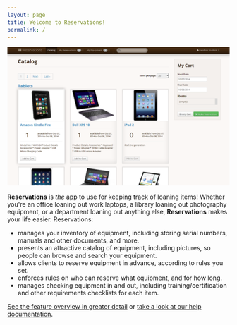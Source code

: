 ```yaml
---
layout: page
title: Welcome to Reservations!
permalink: /
---
```

![screenshot](images/screenshot.png "Screenshot")

**Reservations** is *the* app to use for keeping track of loaning items! Whether you're an office loaning out work laptops, a library loaning out photography equipment, or a department loaning out anything else, **Reservations** makes your life easier. Reservations:

* manages your inventory of equipment, including storing serial numbers, manuals and other documents, and more.
* presents an attractive catalog of equipment, including pictures, so people can browse and search your equipment.
* allows clients to reserve equipment in advance, according to rules you set.
* enforces rules on who can reserve what equipment, and for how long.
* manages checking equipment in and out, including training/certification and other requirements checklists for each item.

[See the feature overview in greater detail](/reservations/features/) or [take a look at our help documentation](/reservations/user-doc/).

